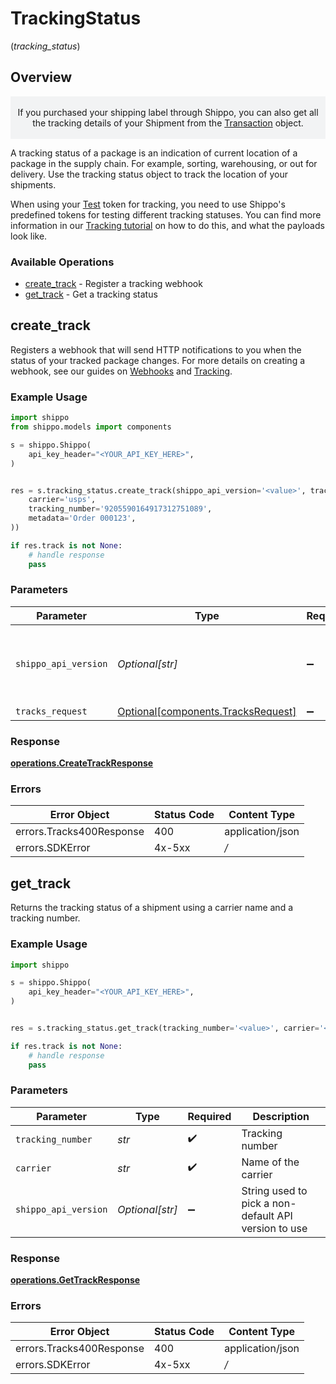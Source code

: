 # TrackingStatus
(*tracking_status*)

## Overview

<p style="text-align: center; background-color: #F2F3F4;"></br>
If you purchased your shipping label through Shippo, you can also get all the tracking details of your Shipment 
from the <a href="#tag/Transactions">Transaction</a> object.
</br></br></p>
A tracking status of a package is an indication of current location of a package in the supply chain. For example,  sorting, warehousing, or out for delivery. Use the tracking status object to track the location of your shipments.

When using your <a href="https://docs.goshippo.com/docs/guides_general/authentication/">Test</a> token for tracking, you need to use Shippo's 
predefined tokens for testing different tracking statuses. You can find more information in our 
<a href="https://docs.goshippo.com/docs/tracking/tracking/">Tracking tutorial</a> on how to do this, and what the 
payloads look like.      
<SchemaDefinition schemaRef="#/components/schemas/Track"/>

### Available Operations

* [create_track](#create_track) - Register a tracking webhook
* [get_track](#get_track) - Get a tracking status

## create_track

Registers a webhook that will send HTTP notifications to you when the status of your tracked package changes. For more details on creating a webhook, see our guides on <a href="https://docs.goshippo.com/docs/tracking/webhooks/">Webhooks</a> and <a href="https://docs.goshippo.com/docs/tracking/tracking/">Tracking</a>.

### Example Usage

```python
import shippo
from shippo.models import components

s = shippo.Shippo(
    api_key_header="<YOUR_API_KEY_HERE>",
)


res = s.tracking_status.create_track(shippo_api_version='<value>', tracks_request=components.TracksRequest(
    carrier='usps',
    tracking_number='9205590164917312751089',
    metadata='Order 000123',
))

if res.track is not None:
    # handle response
    pass
```

### Parameters

| Parameter                                                                      | Type                                                                           | Required                                                                       | Description                                                                    |
| ------------------------------------------------------------------------------ | ------------------------------------------------------------------------------ | ------------------------------------------------------------------------------ | ------------------------------------------------------------------------------ |
| `shippo_api_version`                                                           | *Optional[str]*                                                                | :heavy_minus_sign:                                                             | String used to pick a non-default API version to use                           |
| `tracks_request`                                                               | [Optional[components.TracksRequest]](../../models/components/tracksrequest.md) | :heavy_minus_sign:                                                             | N/A                                                                            |


### Response

**[operations.CreateTrackResponse](../../models/operations/createtrackresponse.md)**
### Errors

| Error Object             | Status Code              | Content Type             |
| ------------------------ | ------------------------ | ------------------------ |
| errors.Tracks400Response | 400                      | application/json         |
| errors.SDKError          | 4x-5xx                   | */*                      |

## get_track

Returns the tracking status of a shipment using a carrier name and a tracking number.

### Example Usage

```python
import shippo

s = shippo.Shippo(
    api_key_header="<YOUR_API_KEY_HERE>",
)


res = s.tracking_status.get_track(tracking_number='<value>', carrier='<value>', shippo_api_version='<value>')

if res.track is not None:
    # handle response
    pass
```

### Parameters

| Parameter                                            | Type                                                 | Required                                             | Description                                          |
| ---------------------------------------------------- | ---------------------------------------------------- | ---------------------------------------------------- | ---------------------------------------------------- |
| `tracking_number`                                    | *str*                                                | :heavy_check_mark:                                   | Tracking number                                      |
| `carrier`                                            | *str*                                                | :heavy_check_mark:                                   | Name of the carrier                                  |
| `shippo_api_version`                                 | *Optional[str]*                                      | :heavy_minus_sign:                                   | String used to pick a non-default API version to use |


### Response

**[operations.GetTrackResponse](../../models/operations/gettrackresponse.md)**
### Errors

| Error Object             | Status Code              | Content Type             |
| ------------------------ | ------------------------ | ------------------------ |
| errors.Tracks400Response | 400                      | application/json         |
| errors.SDKError          | 4x-5xx                   | */*                      |

